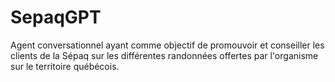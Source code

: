 # SepaqGPT

Agent conversationnel ayant comme objectif de promouvoir et conseiller les clients de la Sépaq sur les différentes randonnées offertes par l'organisme sur le territoire québécois.